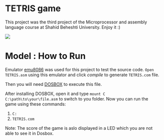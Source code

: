 # TETRIS game
This project was the third project of the Microprocessor and assembly language course at Shahid Beheshti University. Enjoy it :)


![](https://github.com/mohammadhashemii/Microprocessors_Assembly_Course/blob/master/Project-3/sample.gif)

# Model : How to Run

Emulator [emu8086](https://download.cnet.com/Emu8086-Microprocessor-Emulator/3000-2069_4-10392690.html) was used for this project to test the source code. `Open TETRIS.asm` using this emulator and click *compile* to generate `TETRIS.com` file.

Then you will need [DOSBOX](https://www.dosbox.com/download.php?main=1) to execute this file.

After installing DOSBOX, open it and type `mount C C:\path\to\your\file.asm` to switch to you folder. Now you can run the game using these commands:

 1. `C:`
 2. `TETRIS.com` 

Note: The score of the game is aslo displayed in a LED which you are not able to see it in Dosbox.

